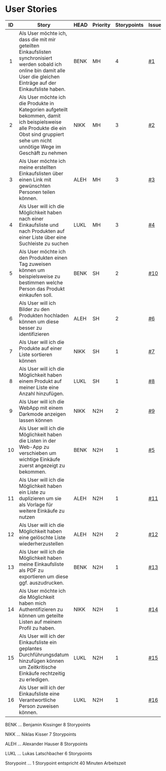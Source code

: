 # User Stories

| ID  | Story                                                                                                                                                                                    | HEAD | Priority | Storypoints | Issue                                                                                                   |
| :-: | ---------------------------------------------------------------------------------------------------------------------------------------------------------------------------------------- | ---- | -------- | ----------- | ------------------------------------------------------------------------------------------------------- |
|  1  | Als User möchte ich, dass die mit mir geteilten Einkaufslisten synchronisiert werden sobald ich online bin damit alle User die gleichen Einträge auf der Einkaufsliste haben.            | BENK | MH       | 4           | [#1](https://github.com/TGM-HIT/syt5-gek1051-mobile-application-cartconnect/issues/8#issue-2163091680)  |
|  2  | Als User möchte ich die Produkte in Kategorien aufgeteilt bekommen, damit ich beispielsweise alle Produkte die ein Obst sind gruppiert sehe um nicht unnötige Wege im Geschäft zu nehmen | NIKK | MH       | 3           | [#2](https://github.com/TGM-HIT/syt5-gek1051-mobile-application-cartconnect/issues/9#issue-2163093748)  |
|  3  | Als User möchte ich meine erstellten Einkaufslisten über einen Link mit gewünschten Personen teilen können.                                                                              | ALEH | MH       | 3           | [#3](https://github.com/TGM-HIT/syt5-gek1051-mobile-application-cartconnect/issues/10#issue-2163094684) |
|  4  | Als User will ich die Möglichkeit haben nach einer Einkaufsliste und nach Produkten auf einer Liste über eine Suchleiste zu suchen                                                       | LUKL | MH       | 3           | [#4](https://github.com/TGM-HIT/syt5-gek1051-mobile-application-cartconnect/issues/11#issue-2163096180) |
|  5  | Als User möchte ich den Produkten einen Tag zuweisen können um beispielsweise zu bestimmen welche Person das Produkt einkaufen soll.                                                     | BENK | SH       | 2           | [#10](https://github.com/TGM-HIT/syt5-gek1051-mobile-application-cartconnect/issues/18)                 |
|  6  | Als User will ich Bilder zu den Produkten hochladen können um diese besser zu identifizieren                                                                                             | ALEH | SH       | 2           | [#6](https://github.com/TGM-HIT/syt5-gek1051-mobile-application-cartconnect/issues/14)                  |
|  7  | Als User will ich die Produkte auf einer Liste sortieren können                                                                                                                          | NIKK | SH       | 1           | [#7](https://github.com/TGM-HIT/syt5-gek1051-mobile-application-cartconnect/issues/15)                  |
|  8  | Als User will ich die Möglichkeit haben einem Produkt auf meiner Liste eine Anzahl hinzufügen.                                                                                           | LUKL | SH       | 1           | [#8](https://github.com/TGM-HIT/syt5-gek1051-mobile-application-cartconnect/issues/16)                  |
|  9  | Als User will ich die WebApp mit einem Darkmode anzeigen lassen können                                                                                                                   | NIKK | N2H      | 2           | [#9](https://github.com/TGM-HIT/syt5-gek1051-mobile-application-cartconnect/issues/17)                  |
| 10  | Als User will ich die Möglichkeit haben die Listen in der Web-App zu verschieben um wichtige Einkäufe zuerst angezeigt zu bekommen.                                                      | BENK | N2H      | 1           | [#5](https://github.com/TGM-HIT/syt5-gek1051-mobile-application-cartconnect/issues/13#issue-2175491084) |
| 11  | Als User will ich die Möglichkeit haben ein Liste zu duplizieren um sie als Vorlage für weitere Einkäufe zu nutzen                                                                       | ALEH | N2H      | 1           | [#11](https://github.com/TGM-HIT/syt5-gek1051-mobile-application-cartconnect/issues/19)                 |
| 12  | Als User will ich die Möglichkeit haben eine gelöschte Liste wiederherzustellen                                                                                                          | ALEH | N2H      | 2           | [#12](https://github.com/TGM-HIT/syt5-gek1051-mobile-application-cartconnect/issues/20)                 |
| 13  | Als User will ich die Möglichkeit haben meine Einkaufsliste als PDF zu exportieren um diese ggf. auszudrucken.                                                                           | BENK | N2H      | 1           | [#13](https://github.com/TGM-HIT/syt5-gek1051-mobile-application-cartconnect/issues/21)                 |
| 14  | Als User möchte ich die Möglichkeit haben mich Authentifizieren zu können um geteilte Listen auf meinem Profil zu haben.                                                                 | NIKK | N2H      | 1           | [#14](https://github.com/TGM-HIT/syt5-gek1051-mobile-application-cartconnect/issues/22)                 |
| 15  | Als User will ich der Einkaufsliste ein geplantes Durchführungsdatum hinzufügen können um Zeitkritische Einkäufe rechtzeitig zu erledigen.                                               | LUKL | N2H      | 1           | [#15](https://github.com/TGM-HIT/syt5-gek1051-mobile-application-cartconnect/issues/23)                 |
| 16  | Als User will ich der Einkaufsliste eine Verantwortliche Person zuweisen können.                                                                                                         | LUKL | N2H      | 1           | [#16](https://github.com/TGM-HIT/syt5-gek1051-mobile-application-cartconnect/issues/24)                 |

BENK ... Benjamin Kissinger 8 Storypoints

NIKK ... Niklas Kisser 7 Storypoints

ALEH ... Alexander Hauser 8 Storypoints

LUKL ... Lukas Latschbacher 6 Storypoints

Storypoint ... 1 Storypoint entspricht 40 Minuten Arbeitszeit

